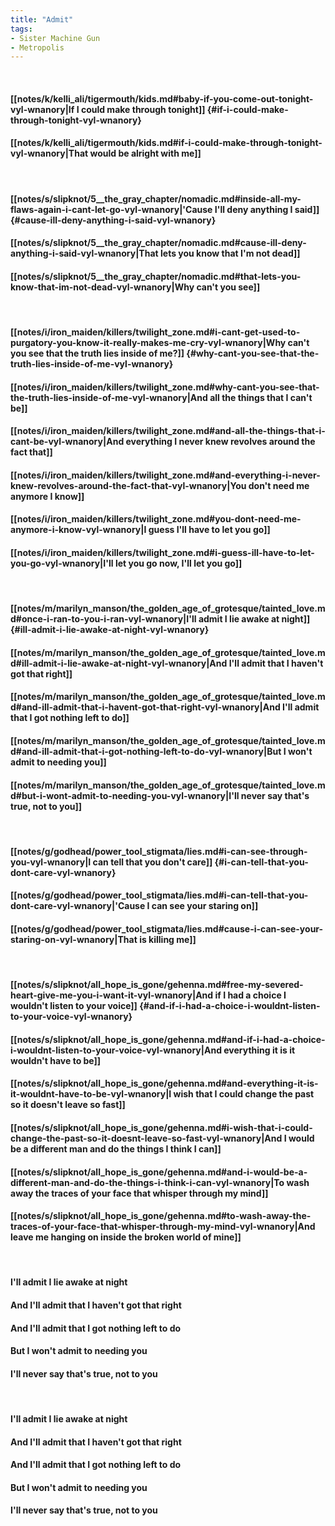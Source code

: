 ```yaml
---
title: "Admit"
tags:
- Sister Machine Gun
- Metropolis
---
```

&nbsp;
#### [[notes/k/kelli_ali/tigermouth/kids.md#baby-if-you-come-out-tonight-vyl-wnanory|If I could make through tonight]] {#if-i-could-make-through-tonight-vyl-wnanory}
#### [[notes/k/kelli_ali/tigermouth/kids.md#if-i-could-make-through-tonight-vyl-wnanory|That would be alright with me]]
&nbsp;
#### [[notes/s/slipknot/5__the_gray_chapter/nomadic.md#inside-all-my-flaws-again-i-cant-let-go-vyl-wnanory|'Cause I'll deny anything I said]] {#cause-ill-deny-anything-i-said-vyl-wnanory}
#### [[notes/s/slipknot/5__the_gray_chapter/nomadic.md#cause-ill-deny-anything-i-said-vyl-wnanory|That lets you know that I'm not dead]]
#### [[notes/s/slipknot/5__the_gray_chapter/nomadic.md#that-lets-you-know-that-im-not-dead-vyl-wnanory|Why can't you see]]
&nbsp;
#### [[notes/i/iron_maiden/killers/twilight_zone.md#i-cant-get-used-to-purgatory-you-know-it-really-makes-me-cry-vyl-wnanory|Why can't you see that the truth lies inside of me?]] {#why-cant-you-see-that-the-truth-lies-inside-of-me-vyl-wnanory}
#### [[notes/i/iron_maiden/killers/twilight_zone.md#why-cant-you-see-that-the-truth-lies-inside-of-me-vyl-wnanory|And all the things that I can't be]]
#### [[notes/i/iron_maiden/killers/twilight_zone.md#and-all-the-things-that-i-cant-be-vyl-wnanory|And everything I never knew revolves around the fact that]]
#### [[notes/i/iron_maiden/killers/twilight_zone.md#and-everything-i-never-knew-revolves-around-the-fact-that-vyl-wnanory|You don't need me anymore I know]]
#### [[notes/i/iron_maiden/killers/twilight_zone.md#you-dont-need-me-anymore-i-know-vyl-wnanory|I guess I'll have to let you go]]
#### [[notes/i/iron_maiden/killers/twilight_zone.md#i-guess-ill-have-to-let-you-go-vyl-wnanory|I'll let you go now, I'll let you go]]
&nbsp;
#### [[notes/m/marilyn_manson/the_golden_age_of_grotesque/tainted_love.md#once-i-ran-to-you-i-ran-vyl-wnanory|I'll admit I lie awake at night]] {#ill-admit-i-lie-awake-at-night-vyl-wnanory}
#### [[notes/m/marilyn_manson/the_golden_age_of_grotesque/tainted_love.md#ill-admit-i-lie-awake-at-night-vyl-wnanory|And I'll admit that I haven't got that right]]
#### [[notes/m/marilyn_manson/the_golden_age_of_grotesque/tainted_love.md#and-ill-admit-that-i-havent-got-that-right-vyl-wnanory|And I'll admit that I got nothing left to do]]
#### [[notes/m/marilyn_manson/the_golden_age_of_grotesque/tainted_love.md#and-ill-admit-that-i-got-nothing-left-to-do-vyl-wnanory|But I won't admit to needing you]]
#### [[notes/m/marilyn_manson/the_golden_age_of_grotesque/tainted_love.md#but-i-wont-admit-to-needing-you-vyl-wnanory|I'll never say that's true, not to you]]
&nbsp;
#### [[notes/g/godhead/power_tool_stigmata/lies.md#i-can-see-through-you-vyl-wnanory|I can tell that you don't care]] {#i-can-tell-that-you-dont-care-vyl-wnanory}
#### [[notes/g/godhead/power_tool_stigmata/lies.md#i-can-tell-that-you-dont-care-vyl-wnanory|'Cause I can see your staring on]]
#### [[notes/g/godhead/power_tool_stigmata/lies.md#cause-i-can-see-your-staring-on-vyl-wnanory|That is killing me]]
&nbsp;
#### [[notes/s/slipknot/all_hope_is_gone/gehenna.md#free-my-severed-heart-give-me-you-i-want-it-vyl-wnanory|And if I had a choice I wouldn't listen to your voice]] {#and-if-i-had-a-choice-i-wouldnt-listen-to-your-voice-vyl-wnanory}
#### [[notes/s/slipknot/all_hope_is_gone/gehenna.md#and-if-i-had-a-choice-i-wouldnt-listen-to-your-voice-vyl-wnanory|And everything it is it wouldn't have to be]]
#### [[notes/s/slipknot/all_hope_is_gone/gehenna.md#and-everything-it-is-it-wouldnt-have-to-be-vyl-wnanory|I wish that I could change the past so it doesn't leave so fast]]
#### [[notes/s/slipknot/all_hope_is_gone/gehenna.md#i-wish-that-i-could-change-the-past-so-it-doesnt-leave-so-fast-vyl-wnanory|And I would be a different man and do the things I think I can]]
#### [[notes/s/slipknot/all_hope_is_gone/gehenna.md#and-i-would-be-a-different-man-and-do-the-things-i-think-i-can-vyl-wnanory|To wash away the traces of your face that whisper through my mind]]
#### [[notes/s/slipknot/all_hope_is_gone/gehenna.md#to-wash-away-the-traces-of-your-face-that-whisper-through-my-mind-vyl-wnanory|And leave me hanging on inside the broken world of mine]]
&nbsp;
#### I'll admit I lie awake at night
#### And I'll admit that I haven't got that right
#### And I'll admit that I got nothing left to do
#### But I won't admit to needing you
#### I'll never say that's true, not to you
&nbsp;
#### I'll admit I lie awake at night
#### And I'll admit that I haven't got that right
#### And I'll admit that I got nothing left to do
#### But I won't admit to needing you
#### I'll never say that's true, not to you
